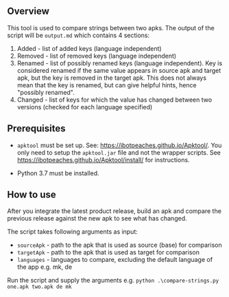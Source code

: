 ## Overview
This tool is used to compare strings between two apks.
The output of the script will be `output.md` which contains 4 sections:
1. Added - list of added keys (language independent)
2. Removed - list of removed keys (language independent)
3. Renamed - list of possibly renamed keys (language independent).
             Key is considered renamed if the same value appears in source apk and target apk, but the key is removed in the target apk. 
             This does not always mean that the key is renamed, but can give helpful hints, hence "possibly renamed".
3. Changed - list of keys for which the value has changed between two versions (checked for each language specified)

## Prerequisites 
* `apktool` must be set up. See: https://ibotpeaches.github.io/Apktool/. You only need to setup the `apktool.jar` file 
and not the wrapper scripts. See https://ibotpeaches.github.io/Apktool/install/ for instructions.

* Python 3.7 must be installed.

## How to use
After you integrate the latest product release, build an apk and compare the previous release against the new apk to see what has changed.

The script takes following arguments as input:
* `sourceApk` - path to the apk that is used as source (base) for comparison
* `targetApk` - path to the apk that is used as target for comparison
* `languages` - languages to compare, excluding the default language of the app e.g. mk, de

Run the script and supply the arguments e.g. 
`python .\compare-strings.py one.apk two.apk de mk`
